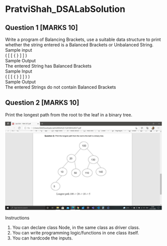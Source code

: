 # PratviShah_DSALabSolution


## Question 1 [MARKS 10]
Write a program of Balancing Brackets, use a suitable data structure to print whether the string entered is a Balanced Brackets or Unbalanced String.\
Sample input\
( [ [ { } ] ] )\
Sample Output\
The entered String has Balanced Brackets\
Sample Input\
( [ [ { } ] ] ) )\
Sample Output\
The entered Strings do not contain Balanced Brackets

## Question 2 [MARKS 10]
Print the longest path from the root to the leaf in a binary tree.

![question2](./image/question2.jpg)

Instructions
1) You can declare class Node, in the same class as driver class.
2) You can write programming logic/functions in one class itself.
3) You can hardcode the inputs.
